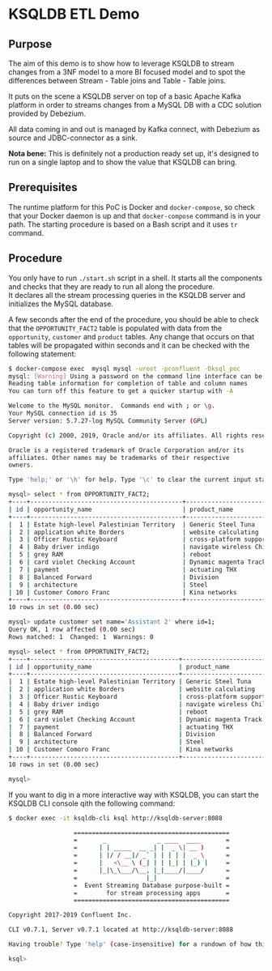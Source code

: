 # KSQLDB ETL Demo

## Purpose

The aim of this demo is to show how to leverage KSQLDB to stream changes from a 3NF model to a more BI focused model and to spot the differences between Stream - Table joins and Table - Table joins.  

It puts on the scene a KSQLDB server on top of a basic Apache Kafka platform in order to streams changes from a MySQL DB with a CDC solution provided by Debezium. 

All data coming in and out is managed by Kafka connect, with Debezium as source and JDBC-connector as a sink.

**Nota bene:** This is definitely not a production ready set up, it's designed to run on a single laptop and to show the value that KSQLDB can bring.

## Prerequisites

The runtime platform for this PoC is Docker and `docker-compose`, so check that your Docker daemon is up and that `docker-compose` command is in your path.
The starting procedure is based on a Bash script and it uses `tr` command. 

## Procedure

You only have to run `./start.sh` script in a shell.  It starts all the components and checks that they are ready to run all along the procedure.  
It declares all the stream processing queries in the KSQLDB server and initializes the MySQL database. 

A few seconds after the end of the procedure, you should be able to check that the `OPPORTUNITY_FACT2` table is populated with data from the `opportunity`, `customer` and `product` tables. Any change that occurs on that tables will be propagated within seconds and it can be checked with the following statement:

```bash
$ docker-compose exec  mysql mysql -uroot -pconfluent -Dksql_poc
mysql: [Warning] Using a password on the command line interface can be insecure.
Reading table information for completion of table and column names
You can turn off this feature to get a quicker startup with -A

Welcome to the MySQL monitor.  Commands end with ; or \g.
Your MySQL connection id is 35
Server version: 5.7.27-log MySQL Community Server (GPL)

Copyright (c) 2000, 2019, Oracle and/or its affiliates. All rights reserved.

Oracle is a registered trademark of Oracle Corporation and/or its
affiliates. Other names may be trademarks of their respective
owners.

Type 'help;' or '\h' for help. Type '\c' to clear the current input statement.

mysql> select * from OPPORTUNITY_FACT2;
+----+------------------------------------------+----------------------------------------------------+-----------------------------------+-------+-------------+-------------+------------+
| id | opportunity_name                         | product_name                                       | customer_name                     | price | status      | customer_id | product_id |
+----+------------------------------------------+----------------------------------------------------+-----------------------------------+-------+-------------+-------------+------------+
|  1 | Estate high-level Palestinian Territory  | Generic Steel Tuna                                 | Assistant                         | 28210 | CLOSED_LOST |           1 |          1 |
|  2 | application white Borders                | website calculating                                | Generic heuristic                 | 32588 | CLOSED_WON  |           2 |          2 |
|  3 | Officer Rustic Keyboard                  | cross-platform support                             | program orchid Investment Account | 66233 | CLOSED_WON  |           3 |          3 |
|  4 | Baby driver indigo                       | navigate wireless Chilean Peso Unidades de fomento | Security                          | 14437 | CLOSED_LOST |           4 |          4 |
|  5 | grey RAM                                 | reboot                                             | Team-oriented                     | 80218 | CLOSED_LOST |           5 |          5 |
|  6 | card violet Checking Account             | Dynamic magenta Track                              | pricing structure                 |  1799 | OPENED      |           6 |          6 |
|  7 | payment                                  | actuating THX                                      | mission-critical auxiliary        | 34369 | CLOSED_LOST |           7 |          7 |
|  8 | Balanced Forward                         | Division                                           | functionalities                   | 76958 | CLOSED_LOST |           8 |          8 |
|  9 | architecture                             | Steel                                              | sky blue Consultant Malta         | 70397 | OPENED      |           9 |          9 |
| 10 | Customer Comoro Franc                    | Kina networks                                      | alarm Licensed Rubber Bacon       | 63673 | CLOSED_LOST |          10 |         10 |
+----+------------------------------------------+----------------------------------------------------+-----------------------------------+-------+-------------+-------------+------------+
10 rows in set (0.00 sec)

mysql> update customer set name='Assistant 2' where id=1;
Query OK, 1 row affected (0.00 sec)
Rows matched: 1  Changed: 1  Warnings: 0

mysql> select * from OPPORTUNITY_FACT2;
+----+-----------------------------------------+----------------------------------------------------+-----------------------------------+-------+-------------+-------------+------------+
| id | opportunity_name                        | product_name                                       | customer_name                     | price | status      | customer_id | product_id |
+----+-----------------------------------------+----------------------------------------------------+-----------------------------------+-------+-------------+-------------+------------+
|  1 | Estate high-level Palestinian Territory | Generic Steel Tuna                                 | Assistant 2                       | 28210 | CLOSED_LOST |           1 |          1 |
|  2 | application white Borders               | website calculating                                | Generic heuristic                 | 32588 | CLOSED_WON  |           2 |          2 |
|  3 | Officer Rustic Keyboard                 | cross-platform support                             | program orchid Investment Account | 66233 | CLOSED_WON  |           3 |          3 |
|  4 | Baby driver indigo                      | navigate wireless Chilean Peso Unidades de fomento | Security                          | 14437 | CLOSED_LOST |           4 |          4 |
|  5 | grey RAM                                | reboot                                             | Team-oriented                     | 80218 | CLOSED_LOST |           5 |          5 |
|  6 | card violet Checking Account            | Dynamic magenta Track                              | pricing structure                 |  1799 | OPENED      |           6 |          6 |
|  7 | payment                                 | actuating THX                                      | mission-critical auxiliary        | 34369 | CLOSED_LOST |           7 |          7 |
|  8 | Balanced Forward                        | Division                                           | functionalities                   | 76958 | CLOSED_LOST |           8 |          8 |
|  9 | architecture                            | Steel                                              | sky blue Consultant Malta         | 70397 | OPENED      |           9 |          9 |
| 10 | Customer Comoro Franc                   | Kina networks                                      | alarm Licensed Rubber Bacon       | 63673 | CLOSED_LOST |          10 |         10 |
+----+-----------------------------------------+----------------------------------------------------+-----------------------------------+-------+-------------+-------------+------------+
10 rows in set (0.00 sec)

mysql>
```

If you want to dig in a more interactive way with KSQLDB, you can start the KSQLDB CLI console qith the following command:

```bash
$ docker exec -it ksqldb-cli ksql http://ksqldb-server:8088

                  ===========================================
                  =       _              _ ____  ____       =
                  =      | | _____  __ _| |  _ \| __ )      =
                  =      | |/ / __|/ _` | | | | |  _ \      =
                  =      |   <\__ \ (_| | | |_| | |_) |     =
                  =      |_|\_\___/\__, |_|____/|____/      =
                  =                   |_|                   =
                  =  Event Streaming Database purpose-built =
                  =        for stream processing apps       =
                  ===========================================

Copyright 2017-2019 Confluent Inc.

CLI v0.7.1, Server v0.7.1 located at http://ksqldb-server:8088

Having trouble? Type 'help' (case-insensitive) for a rundown of how things work!

ksql>
```
